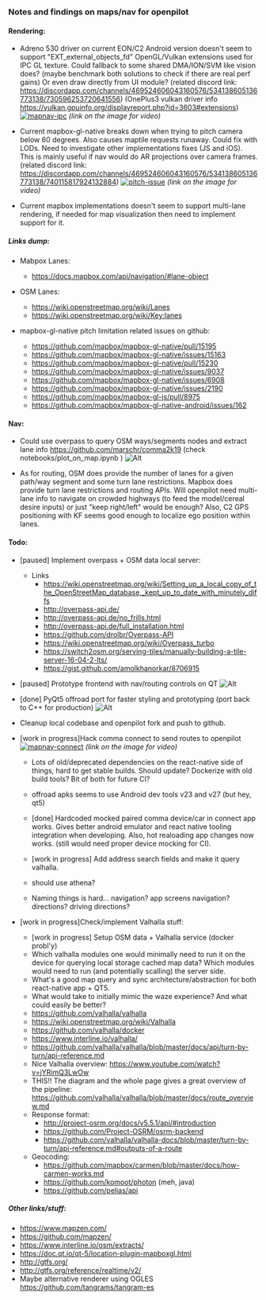 
### Notes and findings on maps/nav for openpilot

#### Rendering:
- Adreno 530 driver on current EON/C2 Android version doesn't seem to support "EXT_external_objects_fd" OpenGL/Vulkan extensions used for IPC GL texture. Could fallback to some shared DMA/ION/SVM like vision does? (maybe benchmark both solutions to check if there are real perf gains) Or even draw directly from UI module? (related discord link: https://discordapp.com/channels/469524606043160576/534138605136773138/730596253720641556)
(OnePlus3 vulkan driver info https://vulkan.gpuinfo.org/displayreport.php?id=3603#extensions)
[![mapnav-ipc](mapnav-ipc.jpg)](https://imgur.com/gallery/8pfHO5X)
*(link on the image for video)*

- Current mapbox-gl-native breaks down when trying to pitch camera below 60 degrees. Also causes maptile requests runaway. Could fix with LODs. Need to investigate other implementations fixes (JS and iOS). This is mainly useful if nav would do AR projections over camera frames.  (related discord link: https://discordapp.com/channels/469524606043160576/534138605136773138/740115817924132884)
[![pitch-issue](pitch-issue.jpg)](https://imgur.com/7M3PaNS)
*(link on the image for video)*

- Current mapbox implementations doesn't seem to support multi-lane rendering, if needed for map visualization then need to implement support for it.

##### Links dump:
- Mabpox Lanes:
	- https://docs.mapbox.com/api/navigation/#lane-object
- OSM Lanes:
	- https://wiki.openstreetmap.org/wiki/Lanes
	- https://wiki.openstreetmap.org/wiki/Key:lanes

- mapbox-gl-native pitch limitation related issues on github:
    - https://github.com/mapbox/mapbox-gl-native/pull/15195
    - https://github.com/mapbox/mapbox-gl-native/issues/15163
    - https://github.com/mapbox/mapbox-gl-native/pull/15230
    - https://github.com/mapbox/mapbox-gl-native/issues/9037
    - https://github.com/mapbox/mapbox-gl-native/issues/6908
    - https://github.com/mapbox/mapbox-gl-native/issues/2190
    - https://github.com/mapbox/mapbox-gl-js/pull/8975
    - https://github.com/mapbox/mapbox-gl-native-android/issues/162


#### Nav:
- Could use overpass to query OSM ways/segments nodes and extract lane info
https://github.com/marschr/comma2k19 (check notebooks/plot_on_map.ipynb )
![Alt](mapbox_osm_overpass.png "openstreetmap nodes plotted onto mapboxgl plugin")

- As for routing, OSM does provide the number of lanes for a given path/way segment and some turn lane restrictions. Mapbox does provide turn lane restrictions and routing APIs. Will openpilot need multi-lane info to navigate on crowded highways (to feed the model/cereal desire inputs) or just "keep right/left" would be enough? Also, C2 GPS positioning with KF seems good enough to localize ego position within lanes.

#### Todo: 
- [paused] Implement overpass + OSM data local server:
    - Links
        - https://wiki.openstreetmap.org/wiki/Setting_up_a_local_copy_of_the_OpenStreetMap_database,_kept_up_to_date_with_minutely_diffs
        - http://overpass-api.de/
        - http://overpass-api.de/no_frills.html
        - http://overpass-api.de/full_installation.html
        - https://github.com/drolbr/Overpass-API
        - https://wiki.openstreetmap.org/wiki/Overpass_turbo
        - https://switch2osm.org/serving-tiles/manually-building-a-tile-server-16-04-2-lts/
        - https://gist.github.com/amolkhanorkar/8706915
- [paused] Prototype frontend with nav/routing controls on QT
![Alt](wip-frontend.png "wip-frontend")
- [done] PyQt5 offroad port for faster styling and prototyping (port back to C++ for production)
    ![Alt](pyqt-ui-protoyping.png "wip-pyqt-ui-prototyping")
    
- Cleanup local codebase and openpilot fork and push to github.
- [work in progress]Hack comma connect to send routes to openpilot
    [![mapnav-connect](mapnav-connect.png)](https://imgur.com/VJMmayc)
    *(link on the image for video)*
    - Lots of old/deprecated dependencies on the react-native side of things, hard to get stable builds. Should update? Dockerize with old build tools? Bit of both for future CI?
    
    
    - offroad apks seems to use Android dev tools v23 and v27 (but hey, qt5)
    - [done] Hardcoded mocked paired comma device/car in connect app works. Gives better android emulator and react native tooling integration when developing. Also, hot realoading app changes now works. (still would need proper device mocking for CI).
    - [work in progress] Add address search fields and make it query valhalla.
    - should use athena?
    - Naming things is hard... navigation? app screens navigation? directions? driving directions?
- [work in progress]Check/implement Valhalla stuff:
    - [work in progress] Setup OSM data + Valhalla service (docker probl'y)
    - Which valhalla modules one would minimally need to run it on the device for querying local storage cached map data? Which modules would need to run (and potentially scalling) the server side.
    - What's a good map query and sync architecture/abstraction for both react-native app + QT5.
    - What would take to initially mimic the waze experience? And what could easily be better?
    - https://github.com/valhalla/valhalla
    - https://wiki.openstreetmap.org/wiki/Valhalla
    - https://github.com/valhalla/docker
    - https://www.interline.io/valhalla/
    - https://github.com/valhalla/valhalla/blob/master/docs/api/turn-by-turn/api-reference.md
    - Nice Valhalla overview: https://www.youtube.com/watch?v=jYRimQ3LwOw
    - THIS!! The diagram and the whole page gives a great overview of the pipeline: https://github.com/valhalla/valhalla/blob/master/docs/route_overview.md
    - Response format:
        - http://project-osrm.org/docs/v5.5.1/api/#introduction
        - https://github.com/Project-OSRM/osrm-backend
        - https://github.com/valhalla/valhalla-docs/blob/master/turn-by-turn/api-reference.md#outputs-of-a-route
    - Geocoding: 
        - https://github.com/mapbox/carmen/blob/master/docs/how-carmen-works.md
        - https://github.com/komoot/photon (meh, java)
        - https://github.com/pelias/api


##### Other links/stuff:
- https://www.mapzen.com/
- https://github.com/mapzen/
- https://www.interline.io/osm/extracts/
- https://doc.qt.io/qt-5/location-plugin-mapboxgl.html
- http://gtfs.org/
- http://gtfs.org/reference/realtime/v2/
- Maybe alternative renderer using OGLES https://github.com/tangrams/tangram-es